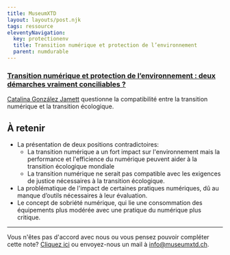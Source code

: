 ```yaml
---
title: MuseumXTD
layout: layouts/post.njk
tags: ressource
eleventyNavigation:
  key: protectionenv
  title: Transition numérique et protection de l’environnement
  parent: numdurable
---
```

### [Transition numérique et protection de l’environnement : deux démarches vraiment conciliables ?](https://topolitique.ch/2021/05/31/transition-numerique-et-protection-de-lenvironnement-deux-demarches-vraiment-conciliables/)
[Catalina González Jamett](https://topolitique.ch/author/catalina-gonzalez-jamett/) questionne la compatibilité entre la transition numérique et la transition écologique. 

## À retenir
- La présentation de deux positions contradictoires:
	- La transition numérique a un fort impact sur l'environnement mais la performance et l'efficience du numérique peuvent aider à la transition écologique mondiale 
	- La transition numérique ne serait pas compatible avec les exigences de justice nécessaires à la transition écologique. 
- La problématique de l'impact de certaines pratiques numériques, dû au manque d’outils nécessaires à leur évaluation. 
- Le concept de sobriété numérique, qui lie une consommation des équipements plus modérée avec une pratique du numérique plus critique. 

---- 

Vous n'êtes pas d'accord avec nous ou vous pensez pouvoir compléter cette note? [Cliquez ici](https://6e13e580.sibforms.com/serve/MUIEAJex9Gqy_GXlFogQqcGyYVXOZFFX8aHrYfffBiqjakg6wRCQTSUlxrpSXVkD6QEDI5CcmfGJhrDrkka2x7JvV-3YTESgygGo3Kq7DH-XD64whZr_JzkZgiL5lqiCeG3yKwBPjHJ6fyObFfcWQmqXpGkXQ3Ah4sgQV2mUjiMQ2hUe8pnjyP1gOywBca-q4MvmvdSwfxEFpgHr) ou envoyez-nous un mail à [info@museumxtd.ch](mailto:info@museumxtd.ch).